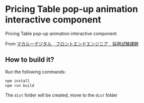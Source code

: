 # Pricing Table pop-up animation interactive component
Pricing Table pop-up animation interactive component

From [マカルーデジタル　フロントエンドエンジニア　採用試験課題](https://gist.github.com/hissy/99cc9977227ff3e9c65b8f9fb35227dc)

## How to build it?

Run the following commands:

```javascript
npm install
npm run build
```

The `dist` folder will be created, move to the `dist` folder